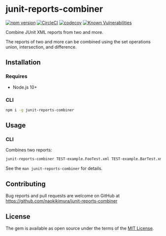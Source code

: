 # junit-reports-combiner

[![npm version](https://badge.fury.io/js/junit-reports-combiner.svg)](https://badge.fury.io/js/junit-reports-combiner) [![CircleCI](https://circleci.com/gh/naokikimura/junit-reports-combiner.svg?style=svg)](https://circleci.com/gh/naokikimura/junit-reports-combiner) [![codecov](https://codecov.io/gh/naokikimura/junit-reports-combiner/branch/master/graph/badge.svg)](https://codecov.io/gh/naokikimura/junit-reports-combiner) [![Known Vulnerabilities](https://snyk.io/test/github/naokikimura/junit-reports-combiner/badge.svg?targetFile=package.json)](https://snyk.io/test/github/naokikimura/junit-reports-combiner?targetFile=package.json)

Combine JUnit XML reports from two and more.

The reports of two and more can be combined using the set operations union, intersection, and difference.

## Installation

### Requires

- Node.js 10+

### CLI

```sh
npm i -g junit-reports-combiner
```

## Usage

### CLI

Combines two reports:

```sh
junit-reports-combiner TEST-example.FooTest.xml TEST-example.BarTest.xml
```

See the `man junit-reports-combiner` for details.

## Contributing
Bug reports and pull requests are welcome on GitHub at https://github.com/naokikimura/junit-reports-combiner

## License
The gem is available as open source under the terms of the [MIT License](https://opensource.org/licenses/MIT).
